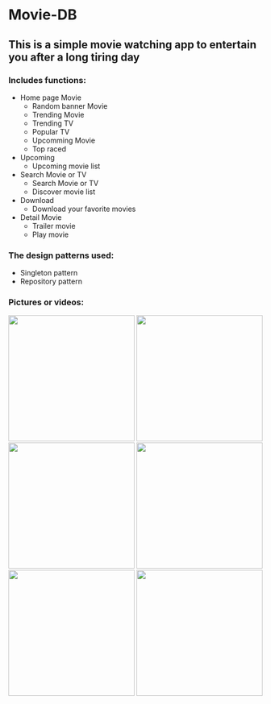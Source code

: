 # Movie-DB
## This is a simple movie watching app to entertain you after a long tiring day
### Includes functions:
- Home page Movie
    + Random banner Movie
    + Trending Movie
    + Trending TV
    + Popular TV
    + Upcomming Movie
    + Top raced
- Upcoming
    + Upcoming movie list
- Search Movie or TV
    + Search Movie or TV
    + Discover movie list
- Download
    + Download your favorite movies
- Detail Movie 
    + Trailer movie
    + Play movie

### The design patterns used: 
- Singleton pattern
- Repository pattern

### Pictures or videos:
<img src = "https://user-images.githubusercontent.com/56188558/217025914-677d6be4-d7d9-476f-9171-31a84b3deae2.png" width="250"> 
<img src = "https://user-images.githubusercontent.com/56188558/217026132-56eec3da-a352-419f-b316-15645d1941a8.png" width="250"> 
<img src = "https://user-images.githubusercontent.com/56188558/217027104-02e0004e-cbd9-453b-bc74-41c79de97a53.png" width="250"> 
<img src = "https://user-images.githubusercontent.com/56188558/217026237-d1fdbfee-715a-4a4c-8498-b6abf9eefa18.png" width="250"> 
<img src = "https://user-images.githubusercontent.com/56188558/217026283-5c0c29bb-67a3-4d1f-99f4-abe3b9065c08.png" width="250"> 
<img src = "https://user-images.githubusercontent.com/56188558/217026351-17cf704b-422c-42f6-8815-56b9f7510f2c.png" width="250"> 







